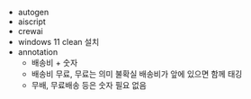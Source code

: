 - autogen
- aiscript
- crewai
- windows 11 clean 설치
- annotation
  - 배송비 + 숫자
  - 배송비 무료, 무료는 의미 불확실 배송비가 앞에 있으면 함께 태깅
  - 무배, 무료배송 등은 숫자 필요 없음


